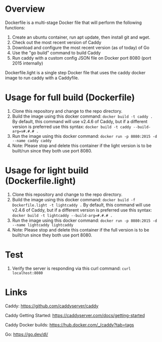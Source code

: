 # Overview

Dockerfile is a multi-stage Docker file that will perform the following functions:

1. Create an ubuntu container, run apt update, then install git and wget.
2. Check out the most recent version of Caddy
3. Download and configure the most recent version (as of today) of Go
4. Use the "go build" command to build Caddy
5. Run caddy with a custom config JSON file on Docker port 8080 (port 2015 internally)

Dockerfile.light is a single step Docker file that uses the caddy docker image to run caddy with a Caddyfile.

# Usage for full build (Dockerfile)

1.  Clone this repository and change to the repo directory.
2.  Build the image using this docker command:  ```docker build -t caddy .```  By default, this command will use v2.4.6 of Caddy, but if a different version is preferred use this syntax:  ```docker build -t caddy --build-arg=v#.#.# .```
3.  Run the image using this docker command:  ```docker run -p 8080:2015 -d --name caddy caddy```
4.  Note:  Please stop and delete this container if the light version is to be built/run since they both use port 8080.

# Usage for light build (Dockerfile.light)

1.  Clone this repository and change to the repo directory.
2.  Build the image using this docker command:  ```docker build -f Dockerfile.light -t lightcaddy .```  By default, this command will use v2.4.6 of Caddy, but if a different version is preferred use this syntax:  ```docker build -t lightcaddy --build-arg=#.#.# .```
3.  Run the image using this docker command:  ```docker run -p 8080:2015 -d --name lightcaddy lightcaddy```
4.  Note:  Please stop and delete this container if the full version is to be built/run since they both use port 8080.

# Test

1.  Verify the server is responding via this curl command:  ```curl localhost:8080```

# Links

Caddy:  https://github.com/caddyserver/caddy

Caddy Getting Started:  https://caddyserver.com/docs/getting-started

Caddy Docker builds:  https://hub.docker.com/_/caddy?tab=tags

Go:   https://go.dev/dl/

